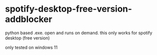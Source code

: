 # spotify-desktop-free-version-addblocker
python based .exe.
open and runs on demand.
this only works for spotify desktop (free version)

only tested on windows 11
